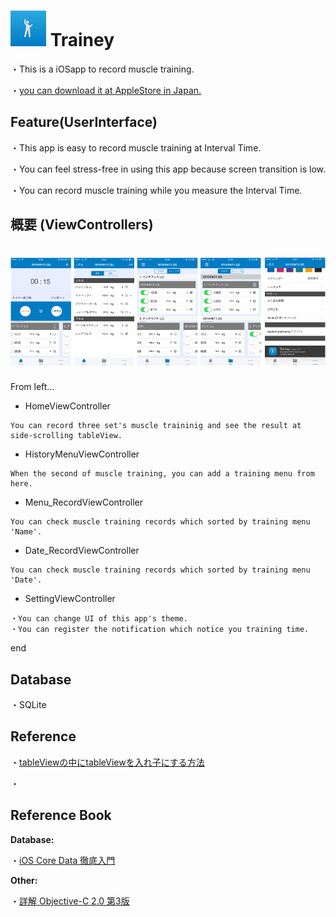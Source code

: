 # ![Trainey](misc/icon.png) Trainey
・This is a iOSapp to record muscle training. 

・[you can download it at AppleStore in Japan.](https://geo.itunes.apple.com/jp/app/trainey-intabaru-zhongni-jian/id1022841669?mt=8)

## Feature(UserInterface)
・This app is easy to record muscle training at Interval Time.

・You can feel stress-free in using this app because screen transition is low.

・You can record muscle training while you measure the Interval Time.

## 概要 (ViewControllers)

# ![Trainey](misc/ViewControllers_ScreenShot.001.png)

From left...

* HomeViewController

`````
You can record three set's muscle traininig and see the result at side-scrolling tableView.
`````

* HistoryMenuViewController

````
When the second of muscle training, you can add a training menu from here.
````

* Menu_RecordViewController

````
You can check muscle training records which sorted by training menu 'Name'.
````

* Date_RecordViewController

````
You can check muscle training records which sorted by training menu 'Date'.
````

* SettingViewController

````
・You can change UI of this app's theme.
・You can register the notification which notice you training time.
````

end

## Database

・SQLite

## Reference

・[tableViewの中にtableViewを入れ子にする方法](http://qiita.com/bohemian916/items/16e647e9c493347bec1c)

・

## Reference Book

**Database:**

・[iOS Core Data 徹底入門](http://www.amazon.co.jp/iOS-Core-Data徹底入門-國居-貴浩/dp/4798039799)

**Other:**

・[詳解 Objective-C 2.0 第3版](http://www.amazon.co.jp/詳解-Objective-C-2-0-第3版-荻原/dp/4797368276)







